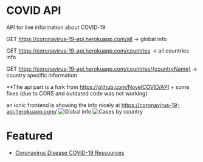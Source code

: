 # COVID API
API for live information about COVID-19

GET https://coronavirus-19-api.herokuapp.com/all -> global info

GET https://coronavirus-19-api.herokuapp.com/countries -> all countries info

GET https://coronavirus-19-api.herokuapp.com/countries/{countryName} -> country specific information

**The api part is a fork from https://github.com/NovelCOVID/API + some fixes (due to CORS and outdated code was not working)

an ionic frontend is showing the info nicely at https://coronavirus-19-api.herokuapp.com/ 
![Global info](https://raw.githubusercontent.com/javieraviles/covidAPI/master/screenshots/tab1.png)
![Cases by country](https://raw.githubusercontent.com/javieraviles/covidAPI/master/screenshots/tab2.png)

# Featured

- [Coronavirus Disease COVID-19 Ressources](http://covirusd.com/resources/)
